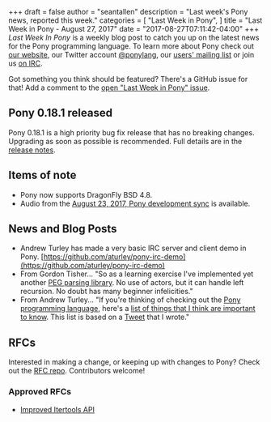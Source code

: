 +++
draft = false
author = "seantallen"
description = "Last week's Pony news, reported this week."
categories = [
    "Last Week in Pony",
]
title = "Last Week in Pony - August 27, 2017"
date = "2017-08-27T07:11:42-04:00"
+++
_Last Week In Pony_ is a weekly blog post to catch you up on the latest news for the Pony programming language. To learn more about Pony check out [our website](ponylang.org), our Twitter account [@ponylang](https://twitter.com/ponylang), our [users' mailing list](https://pony.groups.io/g/user) or join us [on IRC](https://webchat.freenode.net/?channels=%23ponylang). 

Got something you think should be featured? There's a GitHub issue for that! Add a comment to the [open "Last Week in Pony" issue](https://github.com/ponylang/ponylang.github.io/issues?q=is%3Aissue+is%3Aopen+label%3Alast-week-in-pony).
<!--more-->

## Pony 0.18.1 released

Pony 0.18.1 is a high priority bug fix release that has no breaking changes. Upgrading as soon as possible is recommended. Full details are in the [release notes](https://www.ponylang.org/blog/2017/08/0.18.1-released/).

## Items of note

- Pony now supports DragonFly BSD 4.8.
- Audio from the [August 23, 2017, Pony development sync](https://pony.groups.io/g/dev/files/Pony%20Sync/2017_08_23) is available.

## News and Blog Posts
  
- Andrew Turley has made a very basic IRC server and client demo in Pony. [https://github.com/aturley/pony-irc-demo](https://github.com/aturley/pony-irc-demo)
- From Gordon Tisher... "So as a learning exercise I've implemented yet another [PEG parsing library](https://github.com/kulibali/kiuatan). No use of actors, but it can handle left recursion. No doubt has many beginner infelicities."
- From Andrew Turley... "If you're thinking of checking out the [Pony programming language](ponylang.org), here's a [list of things that I think are important to know](https://gist.github.com/aturley/49b60c98306d90ffc2f981515827b005). This list is based on a [Tweet](https://twitter.com/casio_juarez/status/898706225642086400) that I wrote."

## RFCs

Interested in making a change, or keeping up with changes to Pony? Check out the [RFC repo](https://github.com/ponylang/rfcs). Contributors welcome!

### Approved RFCs
  
- [Improved Itertools API](https://github.com/ponylang/rfcs/blob/master/text/0049-improved-itertools-api.md)
